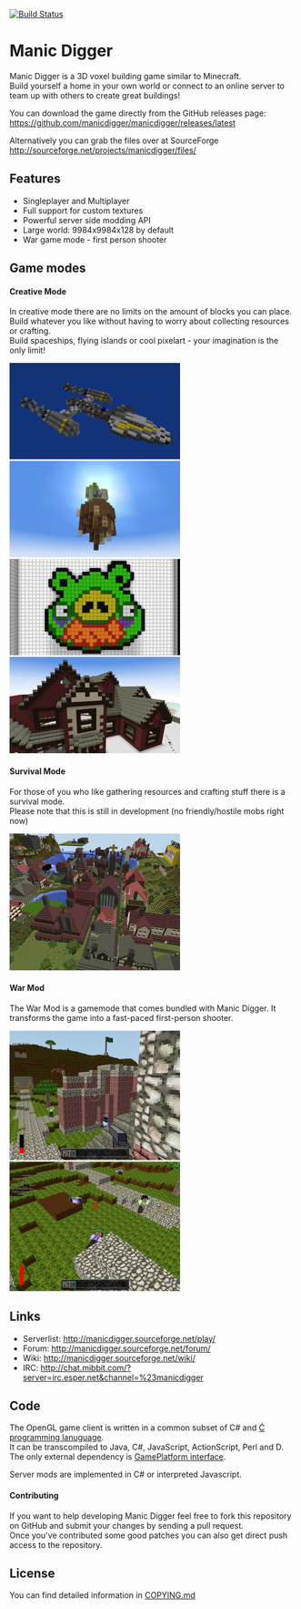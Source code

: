 [![Build Status](https://travis-ci.org/manicdigger/manicdigger.svg?branch=master)](https://travis-ci.org/manicdigger/manicdigger)

Manic Digger
============
Manic Digger is a 3D voxel building game similar to Minecraft.  
Build yourself a home in your own world or connect to an online server to team up with others to create great buildings!

You can download the game directly from the GitHub releases page:  
https://github.com/manicdigger/manicdigger/releases/latest

Alternatively you can grab the files over at SourceForge  
http://sourceforge.net/projects/manicdigger/files/


Features
--------
- Singleplayer and Multiplayer
- Full support for custom textures
- Powerful server side modding API
- Large world: 9984x9984x128 by default
- War game mode - first person shooter


Game modes
-----------
#### Creative Mode

In creative mode there are no limits on the amount of blocks you can place. Build whatever you like without having to worry about collecting resources or crafting.  
Build spaceships, flying islands or cool pixelart - your imagination is the only limit!

[![Spaceship](https://raw.githubusercontent.com/manicdigger/manicdigger-screenshots/master/2014-11-27_18-35-13-thumb.png)](https://raw.githubusercontent.com/manicdigger/manicdigger-screenshots/master/2014-11-27_18-35-13.png)
[![Floating Island](https://raw.githubusercontent.com/manicdigger/manicdigger-screenshots/master/2014-12-19_20-42-13-thumb.png)](https://raw.githubusercontent.com/manicdigger/manicdigger-screenshots/master/2014-12-19_20-42-13.png)
[![Pixelart](https://raw.githubusercontent.com/manicdigger/manicdigger-screenshots/master/2014-12-19_20-43-46-thumb.png)](https://raw.githubusercontent.com/manicdigger/manicdigger-screenshots/master/2014-12-19_20-43-46.png)
[![Mansion](https://raw.githubusercontent.com/manicdigger/manicdigger-screenshots/master/2014-12-25_22-38-53-thumb.png)](https://raw.githubusercontent.com/manicdigger/manicdigger-screenshots/master/2014-12-25_22-38-53.png)

#### Survival Mode

For those of you who like gathering resources and crafting stuff there is a survival mode.  
Please note that this is still in development (no friendly/hostile mobs right now)

[![City](https://raw.githubusercontent.com/manicdigger/manicdigger-screenshots/master/9c1d22eac9aac5f36bf12a5fb5c8a856-300x240.png)](https://raw.githubusercontent.com/manicdigger/manicdigger-screenshots/master/9c1d22eac9aac5f36bf12a5fb5c8a856.png)

#### War Mod

The War Mod is a gamemode that comes bundled with Manic Digger. It transforms the game into a fast-paced first-person shooter.

[![War Mod 1](https://raw.githubusercontent.com/manicdigger/manicdigger-screenshots/master/2012-10-15_02-13-14-300x227.png)](https://raw.githubusercontent.com/manicdigger/manicdigger-screenshots/master/2012-10-15_02-13-14.png)
[![War Mod 2](https://raw.githubusercontent.com/manicdigger/manicdigger-screenshots/master/2012-10-15_02-12-27-300x227.png)](https://raw.githubusercontent.com/manicdigger/manicdigger-screenshots/master/2012-10-15_02-12-27.png)


Links
-----
- Serverlist: http://manicdigger.sourceforge.net/play/
- Forum: http://manicdigger.sourceforge.net/forum/
- Wiki: http://manicdigger.sourceforge.net/wiki/
- IRC: http://chat.mibbit.com/?server=irc.esper.net&channel=%23manicdigger


Code
----
The OpenGL game client is written in a common subset of C# and [Ć programming lanuguage](http://cito.sourceforge.net/).  
It can be transcompiled to Java, C#, JavaScript, ActionScript, Perl and D.
The only external dependency is [GamePlatform interface](ManicDiggerLib/Client/Platform.ci.cs).

Server mods are implemented in C# or interpreted Javascript.

#### Contributing

If you want to help developing Manic Digger feel free to fork this repository on GitHub and submit your changes by sending a pull request.  
Once you've contributed some good patches you can also get direct push access to the repository.


License
-------
You can find detailed information in [COPYING.md](COPYING.md)
